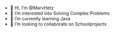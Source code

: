 - 👋 Hi, I’m @MarvHetz
- 👀 I’m interested into Solving Complex Problems
- 🌱 I’m currently learning Java
- 💞️ I’m looking to collaborate on Schoolprojects

<!---
MarvHetz/MarvHetz is a ✨ special ✨ repository because its `README.md` (this file) appears on your GitHub profile.
You can click the Preview link to take a look at your changes.
--->
